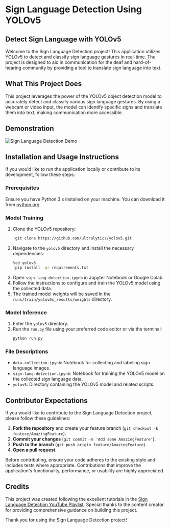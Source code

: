# Sign Language Detection Using YOLOv5

## Detect Sign Language with YOLOv5

Welcome to the Sign Language Detection project! This application utilizes YOLOv5 to detect and classify sign language gestures in real-time. The project is designed to aid in communication for the deaf and hard-of-hearing community by providing a tool to translate sign language into text.

## What This Project Does

This project leverages the power of the YOLOv5 object detection model to accurately detect and classify various sign language gestures. By using a webcam or video input, the model can identify specific signs and translate them into text, making communication more accessible.

## Demonstration

![Sign Language Detection Demo](https://example.com/demo.gif)

## Installation and Usage Instructions 

If you would like to run the application locally or contribute to its development, follow these steps:

### Prerequisites

Ensure you have Python 3.x installed on your machine. You can download it from [python.org](https://www.python.org/downloads/).

### Model Training

1. Clone the YOLOv5 repository:
   ```bash
   !git clone https://github.com/ultralytics/yolov5.git
   ```
2. Navigate to the `yolov5` directory and install the necessary dependencies:
   ```bash
   %cd yolov5
   !pip install -qr requirements.txt
   ```
3. Open `sign-lang-detection.ipynb` in Jupyter Notebook or Google Colab.
4. Follow the instructions to configure and train the YOLOv5 model using the collected data.
5. The trained model weights will be saved in the `runs/train/yolov5s_results/weights` directory.

### Model Inference

1. Enter the `yolov5` directory.
2. Run the `run.py` file using your preferred code editor or via the terminal:
   ```bash
   python run.py
   ```

### File Descriptions

- `data-collection.ipynb`: Notebook for collecting and labeling sign language images.
- `sign-lang-detection.ipynb`: Notebook for training the YOLOv5 model on the collected sign language data.
- `yolov5`: Directory containing the YOLOv5 model and related scripts.

## Contributor Expectations

If you would like to contribute to the Sign Language Detection project, please follow these guidelines:

1. **Fork the repository** and create your feature branch (`git checkout -b feature/AmazingFeature`).
2. **Commit your changes** (`git commit -m 'Add some AmazingFeature'`).
3. **Push to the branch** (`git push origin feature/AmazingFeature`).
4. **Open a pull request**.

Before contributing, ensure your code adheres to the existing style and includes tests where appropriate. Contributions that improve the application's functionality, performance, or usability are highly appreciated.

## Credits

This project was created following the excellent tutorials in the [Sign Language Detection YouTube Playlist](https://youtube.com/playlist?list=PLkz_y24mlSJYWpwFbU8fyaBSwihoVHiJz&si=ssh-POaD9XPm4Q8g). Special thanks to the content creator for providing comprehensive guidance on building this project.

Thank you for using the Sign Language Detection project!

